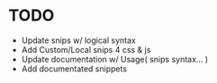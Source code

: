 TODO
====
- Update snips w/ logical syntax
- Add Custom/Local snips 4 css & js
- Update documentation w/ Usage( snips syntax... )
- Add documentated snippets
